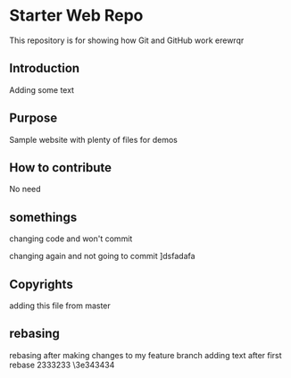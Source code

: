 # Starter Web Repo

This repository is for showing how Git and GitHub work
erewrqr

## Introduction

Adding some text

## Purpose

Sample website with plenty of files for demos


## How to contribute
No need

## somethings

changing code and won't commit

changing again and not going to commit
]dsfadafa

## Copyrights
adding this file from master

## rebasing
rebasing after making changes to my feature branch
adding text after first rebase
2333233
\3e343434
